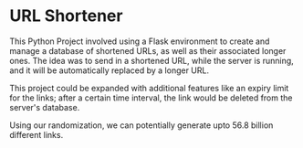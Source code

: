 # URL Shortener

This Python Project involved using a Flask environment to create and manage a database of shortened URLs, as well as their associated longer ones.
The idea was to send in a shortened URL, while the server is running, and it will be automatically replaced by a longer URL.

This project could be expanded with additional features like an expiry limit for the links; after a certain time interval, the link would be deleted from the server's database.

Using our randomization, we can potentially generate upto 56.8 billion different links.

